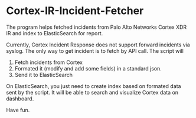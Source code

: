 # Cortex-IR-Incident-Fetcher
The program helps fetched incidents from Palo Alto Networks Cortex XDR IR and index to ElasticSearch for report.

Currently, Cortex Incident Response does not support forward incidents via syslog. The only way to get incident is to fetch by API call. 
The script will
1. Fetch incidents from Cortex
2. Formated it (modify and add some fields) in a standard json.
3. Send it to ElasticSearch

On ElasticSearch, you just need to create index based on formated data sent by the script. It will be able to search and visualize Cortex data on dashboard.

Have fun.
